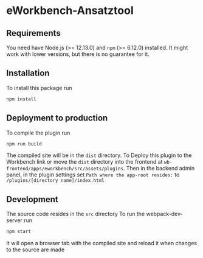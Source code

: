 # eWorkbench-Ansatztool

## Requirements
You need have Node.js (>= 12.13.0) and `npm` (>= 6.12.0) installed.
It might work with lower versions, but there is no guarantee for it.

## Installation
To install this package run

```bash
npm install
```


## Deployment to production
To compile the plugin run

```bash
npm run build
```

The compiled site will be in the `dist` directory.
To Deploy this plugin to the Workbench link or move the `dist` directory into the
frontend at `wb-frontend/apps/eworkbench/src/assets/plugins`.
Then in the backend admin panel, in the plugin settings set `Path where the app-root resides:`
to `/plugins/[directory name]/index.html`


## Development
The source code resides in the `src` directory
To run the webpack-dev-server run

```bash
npm start
```

It will open a browser tab with the compiled site and reload it when
changes to the source are made
